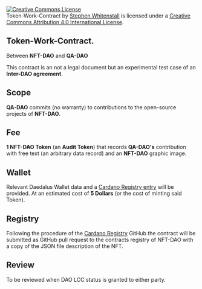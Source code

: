 
<a rel="license" href="http://creativecommons.org/licenses/by/4.0/"><img alt="Creative Commons License" style="border-width:0" src="https://i.creativecommons.org/l/by/4.0/88x31.png" /></a><br /><span xmlns:dct="http://purl.org/dc/terms/" href="http://purl.org/dc/dcmitype/Text" property="dct:title" rel="dct:type">Token-Work-Contract</span> by <a xmlns:cc="http://creativecommons.org/ns#" href="https://github.com/Quality-Assurance-DAO" property="cc:attributionName" rel="cc:attributionURL">Stephen Whitenstall</a> is licensed under a <a rel="license" href="http://creativecommons.org/licenses/by/4.0/">Creative Commons Attribution 4.0 International License</a>.

## Token-Work-Contract.

Between **NFT-DAO** and **QA-DAO**

This contract is an not a legal document but an experimental test case of an **Inter-DAO agreement**.

## Scope

**QA-DAO** commits (no warranty) to contributions to the open-source projects of **NFT-DAO**.

## Fee

**1 NFT-DAO Token** (an **Audit Token**) that records **QA-DAO's** contribution with free text (an arbitrary data record) and an **NFT-DAO** graphic image. 

## Wallet

Relevant Daedalus Wallet data and a [Cardano Registry entry](https://forum.cardano.org/t/introducing-the-cardano-token-registry-for-on-chain-identifiers/57594) will be provided. At an estimated cost of **5 Dollars** (or the cost of minting said Token).

## Registry

Following the procedure of the [Cardano Registry](https://github.com/cardano-foundation/cardano-token-registry) GitHub the contract will be submitted as GitHub pull request to the contracts registry of NFT-DAO with a copy of the JSON file description of the NFT.

## Review

To be reviewed when DAO LCC status is granted to either party.
